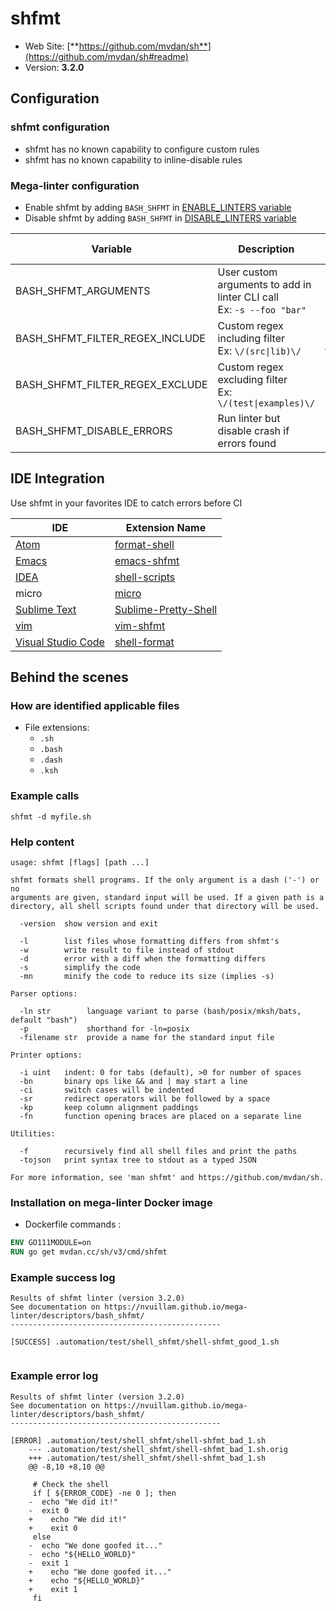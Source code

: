<!-- markdownlint-disable MD033 MD041 -->
<!-- Generated by .automation/build.py, please do not update manually -->
# shfmt

- Web Site: [**https://github.com/mvdan/sh**](https://github.com/mvdan/sh#readme)
- Version: **3.2.0**

## Configuration

### shfmt configuration

- shfmt has no known capability to configure custom rules
- shfmt has no known capability to inline-disable rules

### Mega-linter configuration

- Enable shfmt by adding `BASH_SHFMT` in [ENABLE_LINTERS variable](../index.md#activation-and-deactivation)
- Disable shfmt by adding `BASH_SHFMT` in [DISABLE_LINTERS variable](../index.md#activation-and-deactivation)

| Variable | Description | Default value |
| ----------------- | -------------- | -------------- |
| BASH_SHFMT_ARGUMENTS | User custom arguments to add in linter CLI call<br/>Ex: `-s --foo "bar"` |  |
| BASH_SHFMT_FILTER_REGEX_INCLUDE | Custom regex including filter<br/>Ex: `\/(src\|lib)\/` | Include every file |
| BASH_SHFMT_FILTER_REGEX_EXCLUDE | Custom regex excluding filter<br/>Ex: `\/(test\|examples)\/` | Exclude no file |
| BASH_SHFMT_DISABLE_ERRORS | Run linter but disable crash if errors found | `false` |

## IDE Integration

Use shfmt in your favorites IDE to catch errors before CI

| IDE | Extension Name |
| ----------------- | -------------- |
| [Atom](https://atom.io/) | [format-shell](https://atom.io/packages/format-shell) |
| [Emacs](https://www.gnu.org/software/emacs/) | [emacs-shfmt](https://github.com/purcell/emacs-shfmt/) |
| [IDEA](https://www.jetbrains.com/products.html#type=ide) | [shell-scripts](https://www.jetbrains.com/help/idea/shell-scripts.html) |
| micro | [micro](https://micro-editor.github.io/) |
| [Sublime Text](https://www.sublimetext.com/) | [Sublime-Pretty-Shell](https://github.com/aerobounce/Sublime-Pretty-Shell) |
| [vim](https://www.vim.org/) | [vim-shfmt](https://github.com/z0mbix/vim-shfmt) |
| [Visual Studio Code](https://code.visualstudio.com/) | [shell-format](https://marketplace.visualstudio.com/items?itemName=foxundermoon.shell-format) |

## Behind the scenes

### How are identified applicable files

- File extensions:
  - `.sh`
  - `.bash`
  - `.dash`
  - `.ksh`

<!-- markdownlint-disable -->
<!-- /* cSpell:disable */ -->

### Example calls

```shell
shfmt -d myfile.sh
```


### Help content

```shell
usage: shfmt [flags] [path ...]

shfmt formats shell programs. If the only argument is a dash ('-') or no
arguments are given, standard input will be used. If a given path is a
directory, all shell scripts found under that directory will be used.

  -version  show version and exit

  -l        list files whose formatting differs from shfmt's
  -w        write result to file instead of stdout
  -d        error with a diff when the formatting differs
  -s        simplify the code
  -mn       minify the code to reduce its size (implies -s)

Parser options:

  -ln str        language variant to parse (bash/posix/mksh/bats, default "bash")
  -p             shorthand for -ln=posix
  -filename str  provide a name for the standard input file

Printer options:

  -i uint   indent: 0 for tabs (default), >0 for number of spaces
  -bn       binary ops like && and | may start a line
  -ci       switch cases will be indented
  -sr       redirect operators will be followed by a space
  -kp       keep column alignment paddings
  -fn       function opening braces are placed on a separate line

Utilities:

  -f        recursively find all shell files and print the paths
  -tojson   print syntax tree to stdout as a typed JSON

For more information, see 'man shfmt' and https://github.com/mvdan/sh.
```

### Installation on mega-linter Docker image

- Dockerfile commands :
```dockerfile
ENV GO111MODULE=on
RUN go get mvdan.cc/sh/v3/cmd/shfmt
```


### Example success log

```shell
Results of shfmt linter (version 3.2.0)
See documentation on https://nvuillam.github.io/mega-linter/descriptors/bash_shfmt/
-----------------------------------------------

[SUCCESS] .automation/test/shell_shfmt/shell-shfmt_good_1.sh
    

```

### Example error log

```shell
Results of shfmt linter (version 3.2.0)
See documentation on https://nvuillam.github.io/mega-linter/descriptors/bash_shfmt/
-----------------------------------------------

[ERROR] .automation/test/shell_shfmt/shell-shfmt_bad_1.sh
    --- .automation/test/shell_shfmt/shell-shfmt_bad_1.sh.orig
    +++ .automation/test/shell_shfmt/shell-shfmt_bad_1.sh
    @@ -8,10 +8,10 @@
     
     # Check the shell
     if [ ${ERROR_CODE} -ne 0 ]; then
    -  echo "We did it!"
    -  exit 0
    +    echo "We did it!"
    +    exit 0
     else
    -  echo "We done goofed it..."
    -  echo "${HELLO_WORLD}"
    -  exit 1
    +    echo "We done goofed it..."
    +    echo "${HELLO_WORLD}"
    +    exit 1
     fi

```

